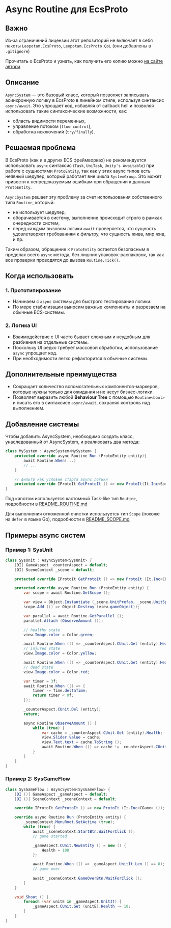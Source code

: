 # Async Routine для EcsProto

## Важно
Из-за ограничений лицензии этот репозиторий не включает в себя пакеты `Leopotam.EcsProto`, `Leopotam.EcsProto.QoL` (они добавлены в `.gitignore`)

Прочитать о EcsProto и узнать, как получить его копию можно [на сайте автора](https://leopotam.ru/28/)

## Описание

`AsyncSystem` — это базовый класс, который позволяет записывать асинхронную логику в EcsProto в линейном стиле, используя синтаксис `async/await`. Это упрощает код, избавляя от callback hell и позволяя использовать такие синтаксические возможности, как:

- область видимости переменных,
- управление потоком (`flow control`),
- обработка исключений (`try/finally`).

## Решаемая проблема

В EcsProto (как и в других ECS фреймворках) не рекомендуется использовать `async` синтаксис (`Task`, `UniTask`, `Unity's Awaitable`) при работе с сущностями `ProtoEntity`, так как у этих async типов есть неявный шедулер, который работает вне цикла `SystemGroup`. Это может привести к непредсказуемым ошибкам при обращении к данным `ProtoEntity`.

`AsyncSystem` решает эту проблему за счет использования собственного типа `Routine`, который:

- не использует шедулер,
- оборачивается в систему, выполнение происходит строго в рамках очередности систем,
- перед каждым вызовом логики `await` проверяется, что сущность удовлетворяет требованиям к фильтру, что сущность жива, мир жив, и пр.


Таким образом, обращение к `ProtoEntity` остается безопасным в пределах всего `async` метода, без лишних упаковок-распаковок, так как все проверки проводятся до вызова `Routine.Tick()`.

## Когда использовать

### 1. Прототипирование

- Начинаем с `async` системы для быстрого тестирования логики.
- По мере стабилизации выносим важные компоненты и разрезаем на обычные ECS-системы.

### 2. Логика UI

- Взаимодействие с UI часто бывает сложным и неудобным для разбиения на отдельные системы.
- Поскольку UI редко требует массовой обработки, использование `async` упрощает код.
- При необходимости легко рефакторится в обычные системы.

## Дополнительные преимущества

- Сокращает количество вспомогательных компонентов-маркеров, которые нужны только для ожидания и не несут бизнес-логики.
- Позволяет выразить любой **Behaviour Tree** с помощью `Routine<bool>` и писать его в синтаксисе `async/await`, сохраняя контроль над выполнением.


## Добавление системы

Чтобы добавить AsyncSystem, необходимо создать класс, унаследованный от AsyncSystem<TSelf>, и реализовать два метода:
```csharp
class MySystem : AsyncSystem<MySystem> {
    protected override async Routine Run (ProtoEntity entity){
        await Routine.When(...)
        // ...
    }

    // фильтр как условие старта async логики
    protected override IProtoIt GetProtoIt () => new ProtoIt(It.Inc<SomeComponent>());
}
```

Под капотом используется кастомный Task-like тип `Routine`, подробности в  [README_ROUTINE.md](./Assets/Code/Lib/Routines/README_ROUTINE.md)


Для выполнения отложенной очистки используется тип `Scope` (похоже на `defer` в языке Go), подробности в [README_SCOPE.md](./Assets/Code/Lib/Scope/README_SCOPE.md)

## Примеры async систем

### Пример 1: SysUnit

```csharp
class SysUnit : AsyncSystem<SysUnit> {
    [DI] GameAspect _counterAspect = default;
    [DI] SceneContext _scene = default;

    protected override IProtoIt GetProtoIt () => new ProtoIt (It.Inc<CUnit> ());

    protected override async Routine Run (ProtoEntity entity) {
        var scope = await Routine.GetScope ();

        var view = Object.Instantiate (_scene.UnitPrefab, _scene.UnitSpawn);
        scope.Add (() => Object.Destroy (view.gameObject));

        var parallel = await Routine.GetParallel ();
        parallel.Attach (ObserveAmount ()); 

        // healthy state
        view.Image.color = Color.green;

        await Routine.When (() => _counterAspect.CUnit.Get (entity).Health < 50);
        // injured state
        view.Image.color = Color.yellow;

        await Routine.When (() => _counterAspect.CUnit.Get (entity).Health <= 0);
        // dead state
        view.Image.color = Color.red;

        var timer = 3f;
        await Routine.When (() => {
            timer -= Time.deltaTime;
            return timer < 0f;
        });

        _counterAspect.CUnit.Del (entity);
        return;

        async Routine ObserveAmount () {
            while (true) {
                var cache = _counterAspect.CUnit.Get (entity).Health;
                view.Slider.value = cache;
                view.Text.text = cache.ToString ();
                await Routine.When (() => cache != _counterAspect.CUnit.Get (entity).Health);
            }
        }
    }
}
```

### Пример 2: SysGameFlow

```csharp
class SysGameFlow : AsyncSystem<SysGameFlow> {
    [DI ()] GameAspect _gameAspect = default;
    [DI ()] SceneContext _sceneContext = default;

    override IProtoIt GetProtoIt () => new ProtoIt (It.Inc<CGame> ());

    override async Routine Run (ProtoEntity entity) {
        _sceneContext.MenuRoot.SetActive (true);
        while (true) {
            await _sceneContext.StartBtn.WaitForClick ();
            // game started

            _gameAspect.CUnit.NewEntity () = new () {
                Health = 100
            };

            await Routine.When (() => _gameAspect.UnitIt.Len () == 0);
            // game over
        
            await _sceneContext.GameOverBtn.WaitForClick ();
        }
    }

    void Shoot () {
        foreach (var unitE in _gameAspect.UnitIt) {
            _gameAspect.CUnit.Get (unitE).Health -= 10;
        }
    }
}
```